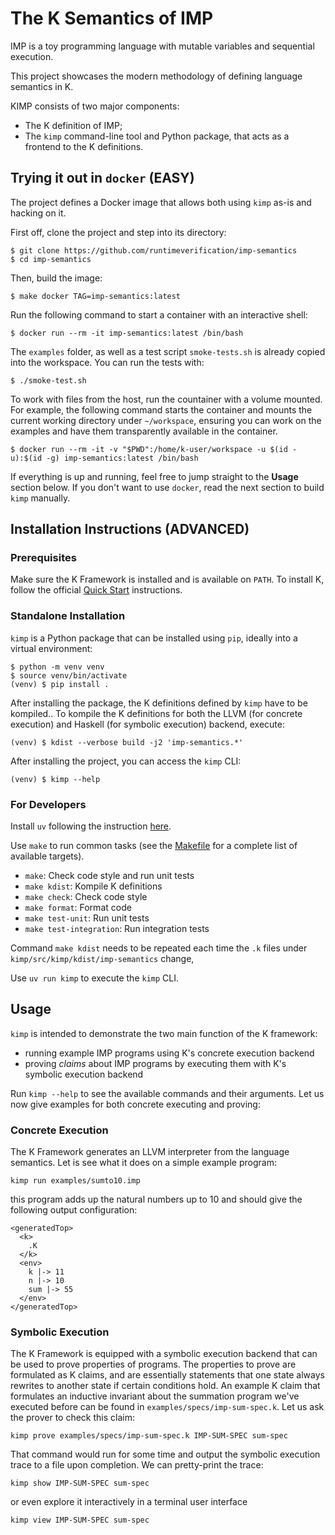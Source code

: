 # The K Semantics of IMP

IMP is a toy programming language with mutable variables and sequential execution.

This project showcases the modern methodology of defining language semantics in K.

KIMP consists of two major components:
* The K definition of IMP;
* The `kimp` command-line tool and Python package, that acts as a frontend to the K definitions.


## Trying it out in `docker` (EASY)

The project defines a Docker image that allows both using `kimp` as-is and hacking on it.

First off, clone the project and step into its directory:

```
$ git clone https://github.com/runtimeverification/imp-semantics
$ cd imp-semantics
```

Then, build the image:

```
$ make docker TAG=imp-semantics:latest
```

Run the following command to start a container with an interactive shell:

```
$ docker run --rm -it imp-semantics:latest /bin/bash
```

The `examples` folder, as well as a test script `smoke-tests.sh` is already copied into the workspace.
You can run the tests with:

```
$ ./smoke-test.sh
```

To work with files from the host, run the countainer with a volume mounted.
For example, the following command starts the container and mounts the current working directory under `~/workspace`, ensuring you can work on the examples and have them transparently available in the container.

```
$ docker run --rm -it -v "$PWD":/home/k-user/workspace -u $(id -u):$(id -g) imp-semantics:latest /bin/bash
```

If everything is up and running, feel free to jump straight to the **Usage** section below. If you don't want to use `docker`, read the next section to build `kimp` manually.


## Installation Instructions (ADVANCED)

### Prerequisites

Make sure the K Framework is installed and is available on `PATH`. To install K, follow the official [Quick Start](https://github.com/runtimeverification/k#quick-start) instructions.


### Standalone Installation

`kimp` is a Python package that can be installed using `pip`, ideally into a virtual environment:

```
$ python -m venv venv
$ source venv/bin/activate
(venv) $ pip install .
```

After installing the package, the K definitions defined by `kimp` have to be kompiled..
To kompile the K definitions for both the LLVM (for concrete execution) and Haskell (for symbolic execution) backend, execute:

```
(venv) $ kdist --verbose build -j2 'imp-semantics.*'
```

After installing the project, you can access the `kimp` CLI:

```
(venv) $ kimp --help
```


### For Developers

Install `uv` following the instruction [here](https://docs.astral.sh/uv/getting-started/installation/).

Use `make` to run common tasks (see the [Makefile](Makefile) for a complete list of available targets).

* `make`: Check code style and run unit tests
* `make kdist`: Kompile K definitions
* `make check`: Check code style
* `make format`: Format code
* `make test-unit`: Run unit tests
* `make test-integration`: Run integration tests

Command `make kdist` needs to be repeated each time the `.k` files under `kimp/src/kimp/kdist/imp-semantics` change,

Use `uv run kimp` to execute the `kimp` CLI.


## Usage

`kimp` is intended to demonstrate the two main function of the K framework:
* running example IMP programs using K's concrete execution backend
* proving *claims* about IMP programs by executing them with K's symbolic execution backend

Run `kimp --help` to see the available commands and their arguments. Let us now give examples for both concrete executing and proving:


### Concrete Execution

The K Framework generates an LLVM interpreter from the language semantics. Let is see what it does on a simple example program:

```
kimp run examples/sumto10.imp
```

this program adds up the natural numbers up to 10 and should give the following output configuration:

```
<generatedTop>
  <k>
    .K
  </k>
  <env>
    k |-> 11
    n |-> 10
    sum |-> 55
  </env>
</generatedTop>
```


### Symbolic Execution

The K Framework is equipped with a symbolic execution backend that can be used to prove properties of programs. The properties to prove are formulated as K claims, and are essentially statements that one state always rewrites to another state if certain conditions hold. An example K claim that formulates an inductive invariant about the summation program we've executed before can be found in `examples/specs/imp-sum-spec.k`. Let us ask the prover to check this claim:

```
kimp prove examples/specs/imp-sum-spec.k IMP-SUM-SPEC sum-spec
```

That command would run for some time and output the symbolic execution trace to a file upon completion. We can pretty-print the trace:

```
kimp show IMP-SUM-SPEC sum-spec
```

or even explore it interactively in a terminal user interface

```
kimp view IMP-SUM-SPEC sum-spec
```
